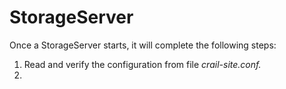 # StorageServer

Once a StorageServer starts, it will complete the following steps:

1. Read and verify the configuration from file _crail-site.conf._
2. 



